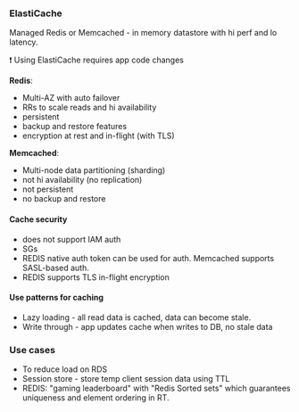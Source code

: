 ### ElastiCache

Managed Redis or Memcached - in memory datastore with hi perf and lo latency.

:exclamation: Using ElastiCache requires app code changes

**Redis**:
* Multi-AZ with auto failover
* RRs to scale reads and hi availability
* persistent
* backup and restore features
* encryption at rest and in-flight (with TLS)

**Memcached**:
* Multi-node data partitioning (sharding)
* not hi availability (no replication)
* not persistent
* no backup and restore

#### Cache security
* does not support IAM auth
* SGs
* REDIS native auth token can be used for auth. Memcached supports SASL-based auth.
* REDIS supports TLS in-flight encryption

#### Use patterns for caching
* Lazy loading - all read data is cached, data can become stale.
* Write through - app updates cache when writes to DB, no stale data

### Use cases
* To reduce load on RDS
* Session store - store temp client session data using TTL  
* REDIS: "gaming leaderboard" with "Redis Sorted sets" which guarantees uniqueness and element ordering in RT.
